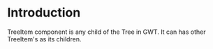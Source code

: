 # Introduction #

TreeItem component is any child of the Tree in GWT. It can has other TreeItem's as its children.

